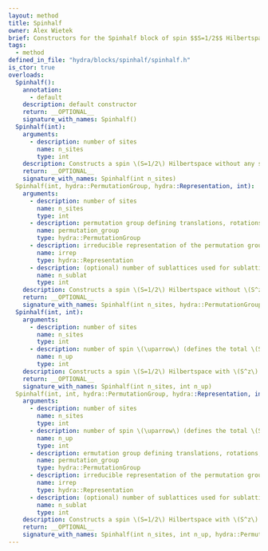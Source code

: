 ```yaml
---
layout: method
title: Spinhalf
owner: Alex Wietek
brief: Constructors for the Spinhalf block of spin $$S=1/2$$ Hilbertspaces
tags:
  - method
defined_in_file: "hydra/blocks/spinhalf/spinhalf.h"
is_ctor: true
overloads:
  Spinhalf():
    annotation:
      - default
    description: default constructor
    return: __OPTIONAL__
    signature_with_names: Spinhalf()
  Spinhalf(int):
    arguments:
      - description: number of sites
        name: n_sites
        type: int
    description: Constructs a spin \(S=1/2\) Hilbertspace without any symmetries
    return: __OPTIONAL__
    signature_with_names: Spinhalf(int n_sites)
  Spinhalf(int, hydra::PermutationGroup, hydra::Representation, int):
    arguments:
      - description: number of sites
        name: n_sites
        type: int
      - description: permutation group defining translations, rotations, or other permutations of the lattice sites
        name: permutation_group
        type: hydra::PermutationGroup
      - description: irreducible representation of the permutation group
        name: irrep
        type: hydra::Representation
      - description: (optional) number of sublattices used for sublattice coding algorithms, (default=1, no sublattice coding)
        name: n_sublat
        type: int
    description: Constructs a spin \(S=1/2\) Hilbertspace without \(S^z\) conservation but with a given permutation group symmetry irreducible representation.
    return: __OPTIONAL__
    signature_with_names: Spinhalf(int n_sites, hydra::PermutationGroup permutation_group, hydra::Representation irrep, int n_sublat)
  Spinhalf(int, int):
    arguments:
      - description: number of sites
        name: n_sites
        type: int
      - description: number of spin \(\uparrow\) (defines the total \(S^z\))
        name: n_up
        type: int
    description: Constructs a spin \(S=1/2\) Hilbertspace with \(S^z\) conservation
    return: __OPTIONAL__
    signature_with_names: Spinhalf(int n_sites, int n_up)
  Spinhalf(int, int, hydra::PermutationGroup, hydra::Representation, int):
    arguments:
      - description: number of sites
        name: n_sites
        type: int
      - description: number of spin \(\uparrow\) (defines the total \(S^z\))
        name: n_up
        type: int
      - description: ermutation group defining translations, rotations, or other permutations of the lattice sites
        name: permutation_group
        type: hydra::PermutationGroup
      - description: irreducible representation of the permutation group
        name: irrep
        type: hydra::Representation
      - description: (optional) number of sublattices used for sublattice coding algorithms, (default=1, no sublattice coding)
        name: n_sublat
        type: int
    description: Constructs a spin \(S=1/2\) Hilbertspace with \(S^z\) conservation and with a given permutation group symmetry irreducible representation.
    return: __OPTIONAL__
    signature_with_names: Spinhalf(int n_sites, int n_up, hydra::PermutationGroup permutation_group, hydra::Representation irrep, int n_sublat)
---
```

